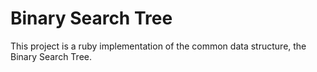 # Binary Search Tree
This project is a ruby implementation of the common data structure, the Binary Search Tree.
